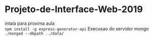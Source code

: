 # Projeto-de-Interface-Web-2019
intala para proxima aula <br/>
`npm install -g express-generator-api`
Execusao do servidor mongo <br/>
`./mongod --dbpath ../data/`
